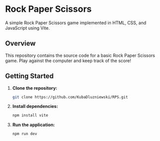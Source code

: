 # Rock Paper Scissors

A simple Rock Paper Scissors game implemented in HTML, CSS, and JavaScript using Vite.

## Overview

This repository contains the source code for a basic Rock Paper Scissors game. Play against the computer and keep track of the score!

## Getting Started

1. **Clone the repository:**

   ```bash
   git clone https://github.com/KubaDluzniewski/RPS.git
2. **Install dependencies:**

   ```bash
   npm install vite

3. **Run the application:**
   ```bash
   npm run dev
